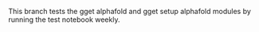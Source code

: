 This branch tests the gget alphafold and gget setup alphafold modules by running the test notebook weekly.
